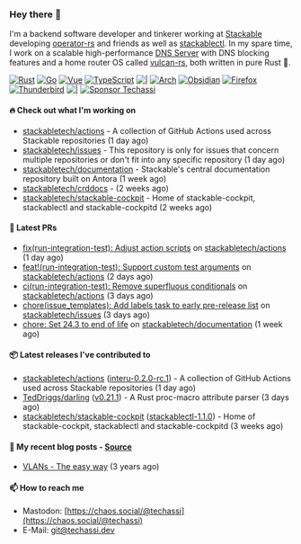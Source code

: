 ### Hey there 👋

I'm a backend software developer and tinkerer working at [Stackable][stackable] developing
[operator-rs][op-rs] and friends as well as [stackablectl][sctl]. In my spare time, I work
on a scalable high-performance [DNS Server][portal] with DNS blocking features and a home
router OS called [vulcan-rs][vulcan], both written in pure Rust 🦀.

[sctl]: https://github.com/stackabletech/stackable-cockpit
[op-rs]: https://github.com/stackabletech/operator-rs
[stackable]: https://github.com/stackabletech
[portal]: https://github.com/portal-rs/portal
[vulcan]: https://github.com/vulcan-rs

[![Rust](https://img.shields.io/badge/-Rust-141414?style=flat&logo=rust&logoColor=%23f97f39)](https://www.rust-lang.org/)
[![Go](https://img.shields.io/badge/-Go-141414?style=flat&logo=go&logoColor=%23f97f39)](https://go.dev/)
[![Vue](https://img.shields.io/badge/-Vue-141414?style=flat&logo=vuedotjs&logoColor=%23f97f39)](https://vuejs.org/)
[![TypeScript](https://img.shields.io/badge/-TypeScript-141414?style=flat&logo=typescript&logoColor=%23f97f39)](https://www.typescriptlang.org/)
![|](https://img.shields.io/badge/-%7C-141414?style=flat&logoColor=%23f97f39)
[![Arch](https://img.shields.io/badge/-Arch-141414?style=flat&logo=archlinux&logoColor=%23f97f39)](https://archlinux.org/)
[![Obsidian](https://img.shields.io/badge/-Obsidian-141414?style=flat&logo=obsidian&logoColor=%23f97f39)](https://obsidian.md/)
[![Firefox](https://img.shields.io/badge/-Firefox-141414?style=flat&logo=firefox&logoColor=%23f97f39)](https://www.mozilla.org/en-US/firefox/new/)
[![Thunderbird](https://img.shields.io/badge/-Thunderbird-141414?style=flat&logo=thunderbird&logoColor=%23f97f39)](https://www.thunderbird.net/en-US/)
![|](https://img.shields.io/badge/-%7C-141414?style=flat&logoColor=%23f97f39)
[![Sponsor Techassi](https://img.shields.io/badge/-Sponsor-141414?style=flat&logo=github&logoColor=%23f97f39)](https://github.com/sponsors/Techassi)

#### 🔥 Check out what I'm working on


- [stackabletech/actions](https://github.com/stackabletech/actions) - A collection of GitHub Actions used across Stackable repositories (1 day ago)
- [stackabletech/issues](https://github.com/stackabletech/issues) - This repository is only for issues that concern multiple repositories or don&#39;t fit into any specific repository (1 day ago)
- [stackabletech/documentation](https://github.com/stackabletech/documentation) - Stackable&#39;s central documentation repository built on Antora (1 week ago)
- [stackabletech/crddocs](https://github.com/stackabletech/crddocs) -  (2 weeks ago)
- [stackabletech/stackable-cockpit](https://github.com/stackabletech/stackable-cockpit) - Home of stackable-cockpit, stackablectl and stackable-cockpitd (2 weeks ago)

#### 🧪 Latest PRs


- [fix(run-integration-test): Adjust action scripts](https://github.com/stackabletech/actions/pull/55) on [stackabletech/actions](https://github.com/stackabletech/actions) (1 day ago)
- [feat!(run-integration-test): Support custom test arguments](https://github.com/stackabletech/actions/pull/54) on [stackabletech/actions](https://github.com/stackabletech/actions) (2 days ago)
- [ci(run-integration-test): Remove superfluous conditionals](https://github.com/stackabletech/actions/pull/53) on [stackabletech/actions](https://github.com/stackabletech/actions) (3 days ago)
- [chore(issue_templates): Add labels task to early pre-release list](https://github.com/stackabletech/issues/pull/755) on [stackabletech/issues](https://github.com/stackabletech/issues) (3 days ago)
- [chore: Set 24.3 to end of life](https://github.com/stackabletech/documentation/pull/766) on [stackabletech/documentation](https://github.com/stackabletech/documentation) (1 week ago)

#### 📦 Latest releases I've contributed to


- [stackabletech/actions](https://github.com/stackabletech/actions/releases/tag/interu-0.2.0-rc.1) ([interu-0.2.0-rc.1](https://github.com/stackabletech/actions/releases/tag/interu-0.2.0-rc.1)) - A collection of GitHub Actions used across Stackable repositories (1 day ago)
- [TedDriggs/darling](https://github.com/TedDriggs/darling/releases/tag/v0.21.1) ([v0.21.1](https://github.com/TedDriggs/darling/releases/tag/v0.21.1)) - A Rust proc-macro attribute parser (3 days ago)
- [stackabletech/stackable-cockpit](https://github.com/stackabletech/stackable-cockpit/releases/tag/stackablectl-1.1.0) ([stackablectl-1.1.0](https://github.com/stackabletech/stackable-cockpit/releases/tag/stackablectl-1.1.0)) - Home of stackable-cockpit, stackablectl and stackable-cockpitd (3 weeks ago)

#### 📜 My recent blog posts - [Source](https://github.com/Techassi/page)


- [VLANs - The easy way](https://techassi.dev/posts/vlans-the-easy-way/) (3 years ago)

#### 📫 How to reach me

- Mastodon: [https://chaos.social/@techassi](https://chaos.social/@techassi)
- E-Mail: git@techassi.dev

